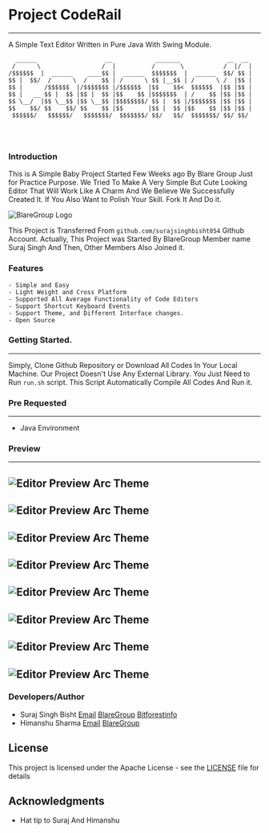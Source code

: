 # Project CodeRail
---
A Simple Text Editor Written in Pure Java With Swing Module.

```
  ______                   __            _______             __  __ 
 /      \                 /  |          /       \           /  |/  |
/$$$$$$  |  ______    ____$$ |  ______  $$$$$$$  |  ______  $$/ $$ |
$$ |  $$/  /      \  /    $$ | /      \ $$ |__$$ | /      \ /  |$$ |
$$ |      /$$$$$$  |/$$$$$$$ |/$$$$$$  |$$    $$<  $$$$$$  |$$ |$$ |
$$ |   __ $$ |  $$ |$$ |  $$ |$$    $$ |$$$$$$$  | /    $$ |$$ |$$ |
$$ \__/  |$$ \__$$ |$$ \__$$ |$$$$$$$$/ $$ |  $$ |/$$$$$$$ |$$ |$$ |
$$    $$/ $$    $$/ $$    $$ |$$       |$$ |  $$ |$$    $$ |$$ |$$ |
 $$$$$$/   $$$$$$/   $$$$$$$/  $$$$$$$/ $$/   $$/  $$$$$$$/ $$/ $$/ 
                                                                    
                                                                    
                                                                    
```

### Introduction
This is A Simple Baby Project Started Few Weeks ago By Blare Group Just for Practice Purpose. We Tried To Make A Very Simple But Cute Looking Editor That Will Work Like A Charm And We Believe We Successfully Created It. If You Also Want to Polish Your Skill. Fork It And Do it.

![BlareGroup Logo](docs/img/cover_photo.png "BlareGroup")

This Project is Transferred From `github.com/surajsinghbisht054` Github Account. Actually, This Project was Started By BlareGroup Member name Suraj Singh And Then, Other Members Also Joined it.

### Features
	- Simple and Easy
	- Light Weight and Cross Platform
	- Supported All Average Functionality of Code Editors
	- Support Shortcut Keyboard Events
	- Support Theme, and Different Interface changes.
	- Open Source

### Getting Started.
---
Simply, Clone Github Repository or Download All Codes In Your Local Machine. Our Project Doesn't Use Any External Library. 
You Just Need to Run `run.sh` script.
This Script Automatically Compile All Codes And Run it.


### Pre Requested
---
- Java Environment


### Preview
---
![Editor Preview Arc Theme ](docs/img/1.png "Default Theme")
---
![Editor Preview Arc Theme ](docs/img/2.png "Light Theme")
---
![Editor Preview Arc Theme ](docs/img/3.png "Cool Theme")
---
![Editor Preview Arc Theme ](docs/img/4.png "Vim Theme")
---
![Editor Preview Arc Theme ](docs/img/5.png "Ocean Theme")
---
![Editor Preview Arc Theme ](docs/img/6.png "Arc Theme")
---
![Editor Preview Arc Theme ](docs/img/7.png "Mac Theme")
---
![Editor Preview Arc Theme ](docs/img/8.png "Pro Theme")
---

### Developers/Author
- Suraj Singh Bisht [Email](surajsinghbisht054@gmail.com) [BlareGroup](www.blaregroup.com)  [Bitforestinfo](www.bitforestinfo.com)
- Himanshu Sharma [Email](himanshusharma2972@gmail.com) [BlareGroup](www.blaregroup.com)


## License

This project is licensed under the Apache License - see the [LICENSE](LICENSE) file for details

## Acknowledgments

* Hat tip to Suraj And Himanshu

